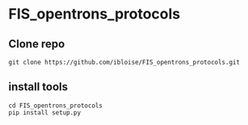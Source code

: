# FIS_opentrons_protocols

## Clone repo

```
git clone https://github.com/ibloise/FIS_opentrons_protocols.git
```

## install tools

```
cd FIS_opentrons_protocols
pip install setup.py
```
